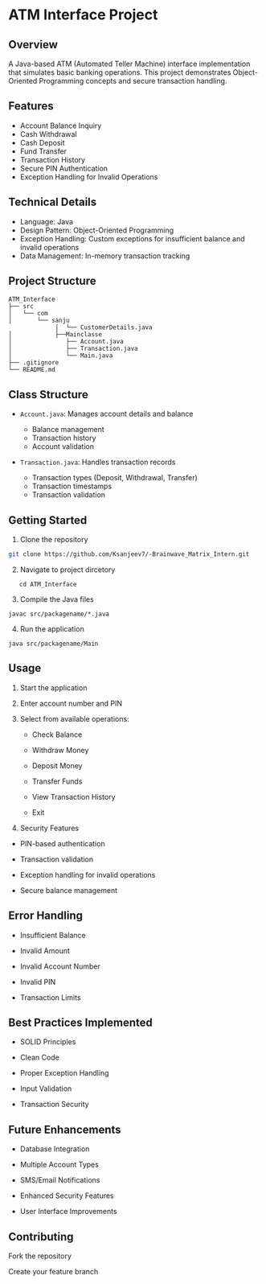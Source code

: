 # ATM Interface Project

## Overview
A Java-based ATM (Automated Teller Machine) interface implementation that simulates basic banking operations. This project demonstrates Object-Oriented Programming concepts and secure transaction handling.

## Features
- Account Balance Inquiry
- Cash Withdrawal
- Cash Deposit
- Fund Transfer
- Transaction History
- Secure PIN Authentication
- Exception Handling for Invalid Operations

## Technical Details
- Language: Java
- Design Pattern: Object-Oriented Programming
- Exception Handling: Custom exceptions for insufficient balance and invalid operations
- Data Management: In-memory transaction tracking

##  Project Structure
```
ATM_Interface
├── src
│   └── com
│       └── sanju
             │  └── CustomerDetails.java
│            ├──Mainclasse
│               ├── Account.java
│               ├── Transaction.java
│               └── Main.java
├── .gitignore
└── README.md
```

## Class Structure
- `Account.java`: Manages account details and balance
  - Balance management
  - Transaction history
  - Account validation

- `Transaction.java`: Handles transaction records
  - Transaction types (Deposit, Withdrawal, Transfer)
  - Transaction timestamps
  - Transaction validation

## Getting Started
1. Clone the repository
```bash
git clone https://github.com/Ksanjeev7/-Brainwave_Matrix_Intern.git

```
2. Navigate to project dircetory
```
   cd ATM_Interface
```
3. Compile the Java files

```
javac src/packagename/*.java
```

4. Run the application
```
java src/packagename/Main
```

## Usage

1. Start the application

2. Enter account number and PIN

3. Select from available operations:

     - Check Balance

    - Withdraw Money

    - Deposit Money

    - Transfer Funds

    - View Transaction History

    - Exit

4. Security Features

- PIN-based authentication

- Transaction validation

- Exception handling for invalid operations

- Secure balance management

## Error Handling
  - Insufficient Balance

  - Invalid Amount

  - Invalid Account Number

  - Invalid PIN

  - Transaction Limits

## Best Practices Implemented
  - SOLID Principles

  - Clean Code

  - Proper Exception Handling

  - Input Validation

  - Transaction Security

## Future Enhancements
  - Database Integration

  - Multiple Account Types

  - SMS/Email Notifications

  - Enhanced Security Features

  - User Interface Improvements

## Contributing
Fork the repository

Create your feature branch
